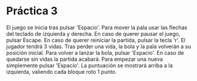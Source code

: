  # Práctica 3
 El juego se inicia tras pulsar 'Espacio'. Para mover la pala usar las flechas del teclado de izquierda y derecha. En caso de querer pausar el juego, pulsar Escape. En caso de querer reiniciar la partida, pulsar la tecla 'r'. 
 El jugador tendrá 3 vidas. Tras perder una vida, la bola y la pala volverán a su posición inicial. Para volver a lanzar la bola, pulsar 'Espacio'. En caso de quedarse sin vidas la partida acabará. Para empezar una nueva simplemente pulsar 'Espacio'.
 La puntuación se mostrará arriba a la izquierda, valiendo cada bloque roto 1 punto.
